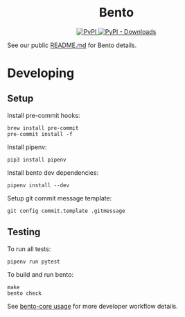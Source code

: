 <h1 align="center" style="margin-top:0;">
  Bento
</h1>

<p align="center">
  <a href="https://pypi.org/project/bento-cli/">
    <img alt="PyPI" src="https://img.shields.io/pypi/v/bento-cli?style=flat-square&color=blue">
  </a>
  <a href="https://pypi.org/project/bento-cli/">
    <img alt="PyPI - Downloads" src="https://img.shields.io/pypi/dm/bento-cli?style=flat-square&color=green">
  </a>
</p>

See our public [README.md](https://github.com/returntocorp/bento) for Bento details.

# Developing

## Setup

Install pre-commit hooks:

```
brew install pre-commit
pre-commit install -f
```

Install pipenv:

```
pip3 install pipenv
```

Install bento dev dependencies:

```
pipenv install --dev
```

Setup git commit message template:

```
git config commit.template .gitmessage
```

## Testing

To run all tests:

```
pipenv run pytest
```

To build and run bento:

```
make
bento check
```

See [bento-core usage](https://returntocorp.quip.com/3K3gAxDYZIy6/Using-the-bento-core-repo) for more developer workflow details.
